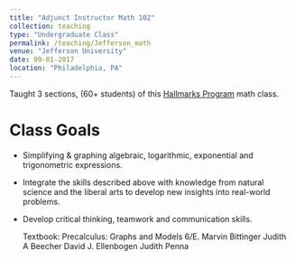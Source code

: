 ```yaml
---
title: "Adjunct Instructor Math 102"
collection: teaching
type: "Undergraduate Class"
permalink: /teaching/Jefferson_math
venue: "Jefferson University"
date: 09-01-2017
location: "Philadelphia, PA"
---
```


Taught 3 sections, (60+ students) of this [Hallmarks Program](https://www.jefferson.edu/academics/hallmarks.html) math class. 


Class Goals 
======
- Simplifying & graphing algebraic, logarithmic, exponential and trigonometric expressions.
- Integrate the skills described above with knowledge from natural science and the liberal arts to develop new insights into real-world problems.
- Develop critical thinking, teamwork and communication skills.

  Textbook: Precalculus: Graphs and Models 6/E. Marvin Bittinger Judith A Beecher David J. Ellenbogen Judith Penna

